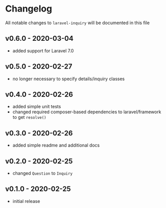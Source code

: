# Changelog

All notable changes to `laravel-inquiry` will be documented in this file

## v0.6.0 - 2020-03-04

- added support for Laravel 7.0

## v0.5.0 - 2020-02-27

- no longer necessary to specify details/inquiry classes

## v0.4.0 - 2020-02-26

- added simple unit tests
- changed required composer-based dependencies to laravel/framework to get `resolve()`

## v0.3.0 - 2020-02-26

- added simple readme and additional docs

## v0.2.0 - 2020-02-25

- changed `Question` to `Inquiry`

## v0.1.0 - 2020-02-25

- initial release
